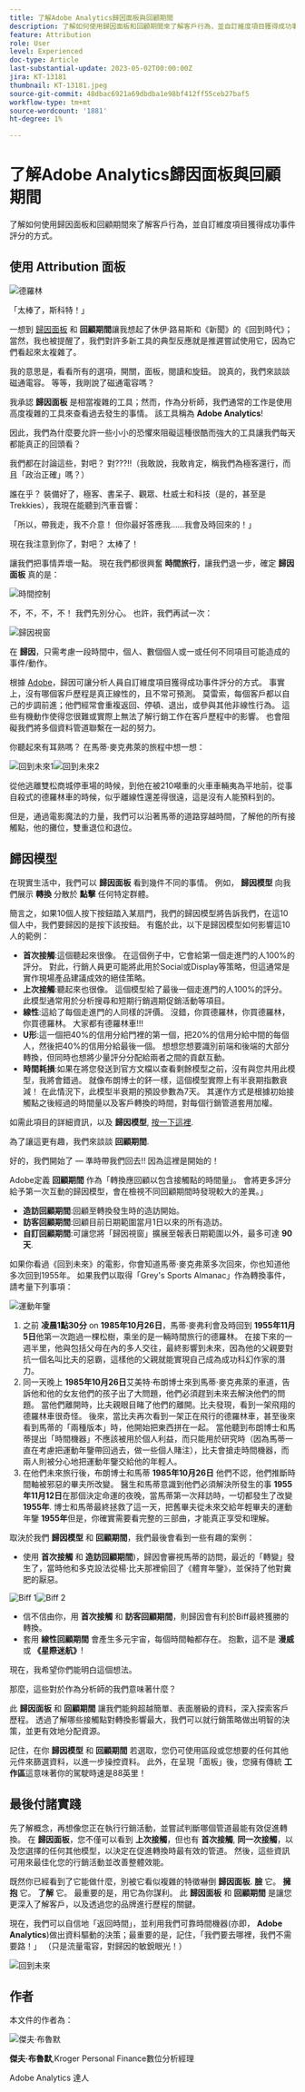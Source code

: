 ```yaml
---
title: 了解Adobe Analytics歸因面板與回顧期間
description: 了解如何使用歸因面板和回顧期間來了解客戶行為，並自訂維度項目獲得成功事件評分的方式。
feature: Attribution
role: User
level: Experienced
doc-type: Article
last-substantial-update: 2023-05-02T00:00:00Z
jira: KT-13181
thumbnail: KT-13181.jpeg
source-git-commit: 48dbac6921a69dbdba1e98bf412ff55ceb27baf5
workflow-type: tm+mt
source-wordcount: '1881'
ht-degree: 1%

---
```



# 了解Adobe Analytics歸因面板與回顧期間

了解如何使用歸因面板和回顧期間來了解客戶行為，並自訂維度項目獲得成功事件評分的方式。

## 使用 Attribution 面板

![德羅林](assets/delorean.png)

「太棒了，斯科特！」

一想到 [歸因面板](https://experienceleague.adobe.com/docs/analytics-platform/using/cja-workspace/panels/attribution.html) 和 **回顧期間**&#x200B;讓我想起了休伊·路易斯和《新聞》的《回到時代》；當然，我也被提醒了，我們對許多新工具的典型反應就是推遲嘗試使用它，因為它們看起來太複雜了。

我的意思是，看看所有的選項，開關，面板，閱讀和旋鈕。  說真的，我們來談談磁通電容。  等等，我剛說了磁通電容嗎？

我承認 **歸因面板** 是相當複雜的工具；然而，作為分析師，我們通常的工作是使用高度複雜的工具來查看過去發生的事情。  該工具稱為 **Adobe Analytics**!

因此，我們為什麼要允許一些小小的恐懼來阻礙這種很酷而強大的工具讓我們每天都能真正的回頭看？

我們都在討論這些，對吧？  對???!!（我敢說，我敢肯定，稱我們為極客還行，而且「政治正確」嗎？）

誰在乎？  裝備好了，極客、書呆子、觀眾、杜威士和科技（是的，甚至是Trekkies），我現在能聽到汽車音響：

「所以，帶我走，我不介意！  但你最好答應我……我會及時回來的！」

現在我注意到你了，對吧？  太棒了！


讓我們把事情弄壞一點。  現在我們都很興奮 **時間旅行**，讓我們退一步，確定 **歸因面板** 真的是：

![時間控制](assets/time-control.gif)

不，不，不，不！  我們先別分心。  也許，我們再試一次：

![歸因視窗](assets/attribution-window.png)

在 **歸因**，只需考慮一段時間中，個人、數個個人或一或任何不同項目可能造成的事件/動作。

根據 [Adobe](https://experienceleague.adobe.com/docs/analytics-platform/using/cja-dataviews/component-settings/attribution.html)，歸因可讓分析人員自訂維度項目獲得成功事件評分的方式。  事實上，沒有哪個客戶歷程是真正線性的，且不常可預測。  莫雷索，每個客戶都以自己的步調前進；他們經常會重複返回、停頓、退出，或參與其他非線性行為。 這些有機動作使得您很難或實際上無法了解行銷工作在客戶歷程中的影響。 也會阻礙我們將多個資料管道聯繫在一起的努力。

你聽起來有耳熟嗎？  在馬蒂·麥克弗萊的旅程中想一想：

![回到未來1](assets/back-to-the-future1.png)![回到未來2](assets/back-to-the-future2.png)

從他逃離雙松商城停車場的時候，到他在被210噸重的火車車輛夷為平地前，從事自殺式的德羅林車的時候，似乎離線性還差得很遠，這是沒有人能預料到的。

但是，通過電影魔法的力量，我們可以沿著馬蒂的道路穿越時間，了解他的所有接觸點，他的攤位，雙重退位和退位。

## 歸因模型

在現實生活中，我們可以 **歸因面板** 看到幾件不同的事情。  例如， **歸因模型** 向我們展示 **轉換** 分散於 **點擊** 任何特定群體。

簡言之，如果10個人按下按鈕踏入某扇門，我們的歸因模型將告訴我們，在這10個人中，我們要歸因的是按下該按鈕。  有鑑於此，以下是歸因模型如何影響這10人的範例：
* **首次接觸**:這個聽起來很像。  在這個例子中，它會給第一個走進門的人100%的評分。  對此，行銷人員更可能將此用於Social或Display等策略，但這通常是實作現場產品建議成效的絕佳策略。
* **上次接觸**:聽起來也很像。   這個模型給了最後一個走進門的人100%的評分。  此模型通常用於分析搜尋和短期行銷週期促銷活動等項目。
* **線性**:這給了每個走進門的人同樣的評價。  沒錯，你買德羅林，你買德羅林，你買德羅林。  大家都有德羅林車!!!
* **U形**:這一個把40%的信用分給門裡的第一個，把20%的信用分給中間的每個人，然後把40%的信用分給最後一個。  想想您想要識別前端和後端的大部分轉換，但同時也想將少量評分分配給兩者之間的貢獻互動。
* **時間耗損**:如果在將您發送到官方文檔以查看剩餘模型之前，沒有與您共用此模型，我將會錯過。  就像布朗博士的鈈一樣，這個模型實際上有半衰期指數衰減！  在此情況下，此模型半衰期的預設參數為7天。  其運作方式是根據初始接觸點之後經過的時間量以及客戶轉換的時間，對每個行銷管道套用加權。

如需此項目的詳細資訊，以及 **歸因模型**, [按一下這裡](https://experienceleague.adobe.com/docs/analytics/analyze/analysis-workspace/attribution/models.html?lang=zh-Hant).

為了讓這更有趣，我們來談談 **回顧期間**.

好的，我們開始了 — 準時帶我們回去!!  因為這裡是開始的！

Adobe定義 **回顧期間** 作為「轉換應回顧以包含接觸點的時間量」。 會將更多評分給予第一次互動的歸因模型，會在檢視不同回顧期間時發現較大的差異。」

* **造訪回顧期間**:回顧至轉換發生時的造訪開始。
* **訪客回顧期間**:回顧目前日期範圍當月1日以來的所有造訪。
* **自訂回顧期間**:可讓您將「歸因視窗」擴展至報表日期範圍以外，最多可達 **90天**.

如果你看過《回到未來》的電影，你會知道馬蒂·麥克弗萊多次回來，你也知道他多次回到1955年。  如果我們以取得「Grey&#39;s Sports Almanac」作為轉換事件，請考量下列事項：

![運動年鑒](assets/sports-almanac.png)

1. 之前 **凌晨1點30分** on **1985年10月26日**，馬蒂·麥弗利會及時回到 **1955年11月5日**&#x200B;他第一次跑過一棵松樹，乘坐的是一輛時間旅行的德羅林。  在接下來的一週半里，他與包括父母在內的多人交往，最終影響到未來，因為他的父親要對抗一個名叫比夫的惡霸，這樣他的父親就能實現自己成為成功科幻作家的潛力。
1. 同一天晚上 **1985年10月26日**&#x200B;艾美特·布朗博士來到馬蒂·麥克弗萊的車道，告訴他和他的女友他們的孩子出了大問題，他們必須趕到未來去解決他們的問題。  當他們離開時，比夫親眼目睹了他們的離開。比夫發現，看到一架飛翔的德羅林車很奇怪。  後來，當比夫再次看到一架正在飛行的德羅林車，甚至後來看到馬蒂的「兩種版本」時，他開始把東西拼在一起。   當他聽到布朗博士和馬蒂提出「時間機器」不應該被用於個人利益，而只能用於研究時（因為馬蒂一直在考慮把運動年鑒帶回過去，做一些個人賭注），比夫會搶走時間機器，而兩人則被分心地把運動年鑒交給他的年輕人。
1. 在他們未來旅行後，布朗博士和馬蒂 **1985年10月26日** 他們不認，他們推斷時間軸被邪惡的畢夫所改變。  醫生和馬蒂意識到他們必須解決所發生的事 **1955年11月12日**&#x200B;在那個決定命運的夜晚，當馬蒂第一次拜訪時，一切都發生了改變 **1955年**.  博士和馬蒂最終拯救了這一天，把舊畢夫從未來交給年輕畢夫的運動年鑒 **1955年**&#x200B;但是，你確實需要看完整的三部曲，才能真正享受和理解。

取決於我們 **歸因模型** 和 **回顧期間**，我們最後會看到一些有趣的案例：

* 使用 **首次接觸** 和 **造訪回顧期間**)，歸因會審視馬蒂的訪問，最近的「轉變」發生了，當時他和多克設法從楊·比夫那裡偷回了《體育年鑒》，並保持了他對糞肥的厭惡。

![Biff 1](assets/biff1.png)![Biff 2](assets/biff2.png)

* 信不信由你，用 **首次接觸** 和 **訪客回顧期間**，則歸因會有利於Biff最終獲勝的轉換。
* 套用 **線性回顧期間** 會產生多元宇宙，每個時間軸都存在。  抱歉，這不是 **漫威** 或 **《星際迷航》**!

現在，我希望你們能明白這個想法。

那麼，這些對於作為分析師的我們意味著什麼？

此 **歸因面板** 和 **回顧期間** 讓我們能夠超越簡單、表面層級的資料，深入探索客戶歷程。 透過了解哪些接觸點對轉換影響最大，我們可以就行銷策略做出明智的決策，並更有效地分配資源。

記住，在你 **歸因模型** 和 **回顧期間** 若選取，您仍可使用區段或您想要的任何其他元件來篩選資料，以進一步操控資料。  此外，在呈現「面板」後，您擁有傳統 **工作區**&#x200B;這意味著你的駕駛時速是88英里！

## 最後付諸實踐

先了解概念，再想像您正在執行行銷活動，並嘗試判斷哪個管道最能有效促進轉換。 在 **歸因面板**，您不僅可以看到 **上次接觸**，但也有 **首次接觸**, **同一次接觸**，以及您選擇的任何其他模型，以決定在促進轉換時最有效的管道。 然後，這些資訊可用來最佳化您的行銷活動並改善整體效能。

既然你已經看到了它能做什麼，別被它看似複雜的特徵嚇倒 **歸因面板**.  **臉** 它。  **擁抱** 它。  **了解** 它。  最重要的是，用它為你謀利。 此 **歸因面板** 和 **回顧期間** 是讓您更深入了解客戶，以及透過您的品牌進行歷程的關鍵。

現在，我們可以自信地「返回時間」，並利用我們可靠時間機器(亦即，  **Adobe Analytics**)做出資料驅動的決策；最重要的是，記住，「我們要去哪裡，我們不需要路！」 （只是流量電容，對歸因的敏銳眼光！）

![回到未來](assets/back-to-the-future3.png)

## 作者

本文件的作者為：

![傑夫·布魯默](assets/jeff-headshot.png)

**傑夫·布魯默**,Kroger Personal Finance數位分析經理

Adobe Analytics 達人
